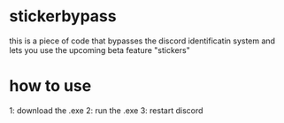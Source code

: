 # stickerbypass
this is a piece of code that bypasses the discord identificatin system and lets you use the upcoming beta feature "stickers"

# how to use 

1: download the .exe 
2: run the .exe
3: restart discord
